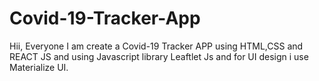 # Covid-19-Tracker-App
Hii, Everyone I am create a Covid-19 Tracker APP using HTML,CSS and REACT JS and using Javascript library Leaftlet Js and for UI design i use Materialize UI.
